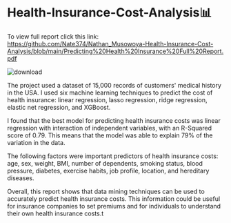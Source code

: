 # Health-Insurance-Cost-Analysis📊
To view full report click this link: https://github.com/Nate374/Nathan_Musowoya-Health-Insurance-Cost-Analysis/blob/main/Predicting%20Health%20Insurance%20Full%20Report.pdf

![download](https://github.com/Nate374/Nathan_Musowoya-Health-Insurance-Cost-Analysis/assets/156354640/0bd76d54-773f-4fe6-a23c-bc40144ff17f)

The project used a dataset of 15,000 records of customers' medical history in the USA. I used six machine learning techniques to predict the cost of health insurance: linear regression, lasso regression, ridge regression, elastic net regression, and XGBoost.

I found that the best model for predicting health insurance costs was linear regression with interaction of independent variables, with an R-Squared score of 0.79. This means that the model was able to explain 79% of the variation in the data.

The following factors were important predictors of health insurance costs: age, sex, weight, BMI, number of dependents, smoking status, blood pressure, diabetes, exercise habits, job profile, location, and hereditary diseases.

Overall, this report shows that data mining techniques can be used to accurately predict health insurance costs. This information could be useful for insurance companies to set premiums and for individuals to understand their own health insurance costs.t

